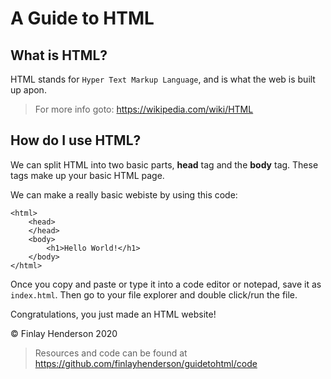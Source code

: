 # A Guide to HTML

## What is HTML?
HTML stands for `Hyper Text Markup Language`, and is what the web is built up apon.

> For more info goto: https://wikipedia.com/wiki/HTML

## How do I use HTML?
We can split HTML into two basic parts, **head** tag and the **body** tag.
These tags make up your basic HTML page.

We can make a really basic webiste by using this code:

    <html>
        <head>
        </head>
        <body>
            <h1>Hello World!</h1>
        </body>
    </html>

Once you copy and paste or type it into a code editor or notepad, save it as ```index.html```.
Then go to your file explorer and double click/run the file.

Congratulations, you just made an HTML website!

© Finlay Henderson 2020
> Resources and code can be found at https://github.com/finlayhenderson/guidetohtml/code

